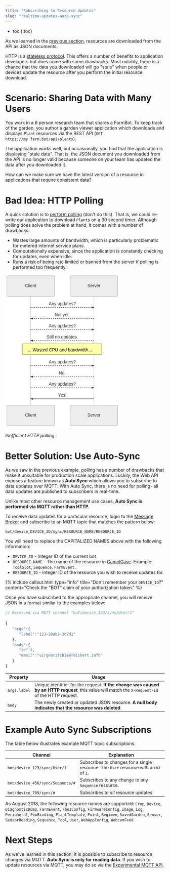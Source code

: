 ```yaml
---
title: "Subscribing to Resource Updates"
slug: "realtime-updates-auto-sync"
---
```


* toc
{:toc}

As we learned in the [previous section](rest-api.md), resources are downloaded from the API as JSON documents.

HTTP is a [stateless protocol](https://en.wikipedia.org/wiki/Stateless_protocol). This offers a number of benefits to application developers but does come with some drawbacks. Most notably, there is a chance that the data you downloaded will go "stale" when people or devices update the resource after you perform the initial resource download.

# Scenario: Sharing Data with Many Users

You work in a 6 person research team that shares a FarmBot. To keep track of the garden, you author a garden viewer application which downloads and displays `Plant` resources via the REST API (`GET https://my.farm.bot/api/plants`).

The application works well, but occasionally, you find that the application is displaying "stale data". That is, the JSON document you downloaded from the API is no longer valid because someone on your team has updated the data after you downloaded it.

How can we make sure we have the latest version of a resource in applications that require consistent data?

# Bad Idea: HTTP Polling

A quick solution is to [perform polling](https://en.wikipedia.org/wiki/Polling_computer_science) (don't do this). That is, we could re-write our application to download `Plant`s on a 30 second timer. Although polling does solve the problem at hand, it comes with a number of drawbacks:

 * Wastes large amounts of bandwidth, which is particularly problematic for metered internet service plans.
 * Computationally expensive, since the application is constantly checking for updates, even when idle.
 * Runs a risk of being rate limited or banned from the server if polling is performed too frequently.

![polling diagram](_images/polling_diagram.png)

_Inefficient HTTP polling._


# Better Solution: Use Auto-Sync

As we saw in the previous example, polling has a number of drawbacks that make it unsuitable for production scale applications. Luckily, the Web API exposes a feature known as **Auto Sync** which allows you to subscribe to data updates over MQTT. With Auto Sync, there is no need for polling- all data updates are published to subscribers in real-time.

Unlike most other resource management use cases, **Auto Sync is performed via MQTT rather than HTTP.**

To receive data updates for a particular resource, login to the [Message Broker](message-broker.md) and subscribe to an MQTT topic that matches the pattern below:

```
bot/device_DEVICE_ID/sync/RESOURCE_NAME/RESOURCE_ID
```

You will need to replace the CAPITALIZED NAMES above with the following information:

 * `DEVICE_ID` - Integer ID of the current bot
 * `RESOURCE_NAME` - The name of the resource in [CamelCase](https://en.wikipedia.org/wiki/Camel_case). Example: `ToolSlot`, `Sequence`, `FarmEvent`.
 * `RESOURCE_ID` - Integer ID of the resource you wish to receive updates for.

{%
include callout.html
type="info"
title="Don't remember your `DEVICE_ID`?"
content="Check the \"BOT\" claim of your authorization token."
%}

Once you have subscribed to the appropriate channel, you will receive JSON in a format similar to the examples below:

```javascript
// Received via MQTT channel "bot/device_123/sync/User/1"

{
   "args":{
      "label":"123-20ab2-3d2d1"
   },
   "body":{
      "id":1,
      "email":"virgenritchie@reichert.info"
   }
}
```

|Property                      |Usage                         |
|------------------------------|------------------------------|
|`args.label`                  |Unique identifier for the request. **If the change was caused by an HTTP request**, this value will match the `X-Request-Id` of the HTTP request.
|`body`                        |The newly created or updated JSON resource. **A null body indicates that the resource was deleted**.

# Example Auto Sync Subscriptions

The table below illustrates example MQTT topic subscriptions.

|Channel                       |Explanation                   |
|------------------------------|------------------------------|
|`bot/device_123/sync/User/1`  |Subscribes to changes for a single resource: The `User` resource with an id of `1`.
|`bot/device_456/sync/Sequence/#`|Subscribes to any change to any `Sequence` resource.
|`bot/device_789/sync/#`       |Subscribes to _all_ resource updates.

As August 2018, the following resource names are supported: `Crop`, `Device`, `DiagnosticDump`, `FarmEvent`, `FbosConfig`, `FirmwareConfig`, `Image`, `Log`, `Peripheral`, `PinBinding`, `PlantTemplate`, `Point`, `Regimen`, `SavedGarden`, `Sensor`, `SensorReading`, `Sequence`, `Tool`, `User`, `WebAppConfig`, `WebcamFeed`.

# Next Steps

As we've learned in this section, it is possible to subscribe to resource changes via MQTT. **Auto Sync is only for reading data**. If you wish to update resources via MQTT, you may do so via the [Experimental MQTT API](experimental-mqtt-api.md).
